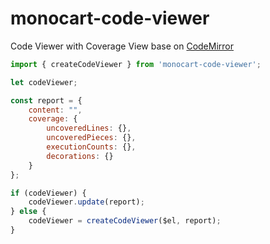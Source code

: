 # monocart-code-viewer

Code Viewer with Coverage View base on [CodeMirror](https://codemirror.net/)

```js
import { createCodeViewer } from 'monocart-code-viewer';

let codeViewer;

const report = {
    content: "",
    coverage: {
        uncoveredLines: {},
        uncoveredPieces: {},
        executionCounts: {},
        decorations: {}
    }
};

if (codeViewer) {
    codeViewer.update(report);
} else {
    codeViewer = createCodeViewer($el, report);
}
```

